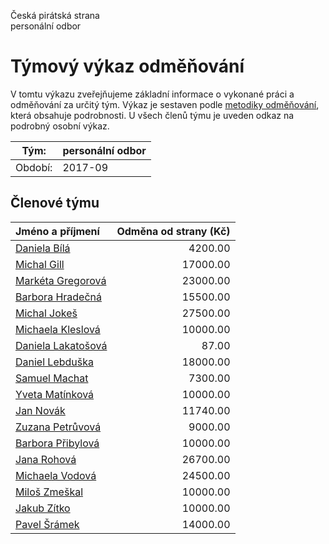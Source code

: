 Česká pirátská strana  
personální odbor

Týmový výkaz odměňování
===========================

V tomtu výkazu zveřejňujeme základní informace o vykonané práci a odměňování
za určitý tým. Výkaz je sestaven podle [metodiky odměňování][metodika],
která obsahuje podrobnosti. U všech členů týmu je uveden odkaz na podrobný osobní výkaz.

Tým:                     | personální odbor
-----------------------  | --------------------
Období:                  | 2017-09

Členové týmu
--------------

| Jméno a příjmení                          |   Odměna od strany (Kč) |
|:------------------------------------------|------------------------:|
| [Daniela Bílá](daniela-bila/)             |                 4200.00 |
| [Michal Gill](michal-gill/)               |                17000.00 |
| [Markéta Gregorová](marketa-gregorova/)   |                23000.00 |
| [Barbora Hradečná](barbora-hradecna/)     |                15500.00 |
| [Michal Jokeš](michal-jokes/)             |                27500.00 |
| [Michaela Kleslová](michaela-kleslova/)   |                10000.00 |
| [Daniela Lakatošová](daniela-lakatosova/) |                   87.00 |
| [Daniel Lebduška](daniel-lebduska/)       |                18000.00 |
| [Samuel Machat](samuel-machat/)           |                 7300.00 |
| [Yveta Matínková](yveta-matinkova/)       |                10000.00 |
| [Jan Novák](jan-novak/)                   |                11740.00 |
| [Zuzana Petrůvová](zuzana-petruvova/)     |                 9000.00 |
| [Barbora Přibylová](barbora-pribylova/)   |                10000.00 |
| [Jana Rohová](jana-rohova/)               |                26700.00 |
| [Michaela Vodová](michaela-vodova/)       |                24500.00 |
| [Miloš Zmeškal](milos-zmeskal/)           |                10000.00 |
| [Jakub Zítko](jakub-zitko/)               |                10000.00 |
| [Pavel Šrámek](pavel-sramek/)             |                14000.00 |


[metodika]: https://redmine.pirati.cz/projects/po/wiki/Odmenovani
